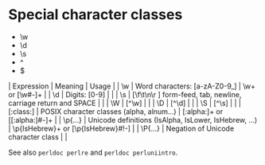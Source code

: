# Special character classes

* \w
* \d
* \s
* ^
* $

|  Expression  |  Meaning  | Usage |
|    \w        |  Word characters: [a-zA-Z0-9_] | \w+ or [\w#-]+ |
|    \d        |  Digits: [0-9]  |  |
|    \s        |  [\f\t\n\r ] form-feed, tab, newline, carriage return and SPACE |  |
|    \W        |  [^\w] |  |
|    \D        |  [^\d] |  |
|    \S        |  [^\s] |  |
|    [:class:] |  POSIX character classes (alpha, alnum...)  | [:alpha:]+  or  [[:alpha:]#-]+ |
|    \p{...}   |  Unicode definitions (IsAlpha, IsLower, IsHebrew, ...) | \p{IsHebrew}+   or [\p{IsHebrew}#!-] |
|    \P{...}   |  Negation of Unicode character class |  |


See also `perldoc perlre` and `perldoc perluniintro`.



